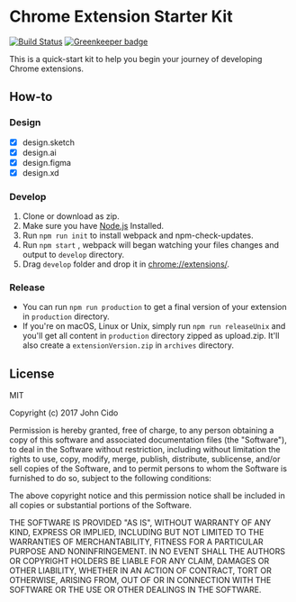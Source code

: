 # Chrome Extension Starter Kit

[![Build Status](https://travis-ci.org/JohnCido/ChromeExtensionStarterKit.svg?branch=master)](https://travis-ci.org/JohnCido/ChromeExtensionStarterKit) [![Greenkeeper badge](https://badges.greenkeeper.io/JohnCido/ChromeExtensionStarterKit.svg)](https://greenkeeper.io/)

This is a quick-start kit to help you begin your journey of developing Chrome extensions.



## How-to

### Design

- [x] design.sketch
- [x] design.ai
- [x] design.figma
- [x] design.xd

### Develop

1. Clone or download as zip.
2. Make sure you have [Node.js](https://nodejs.org) Installed.
3. Run `npm run init`  to install webpack and npm-check-updates.
4. Run `npm start` , webpack will began watching your files changes and output to `develop` directory.
5. Drag `develop` folder and drop it in [chrome://extensions/](chrome://extensions/).

### Release

- You can run `npm run production` to get a final version of your extension in `production` directory.
- If you're on macOS, Linux or Unix, simply run `npm run releaseUnix` and you'll get all content in `production` directory zipped as upload.zip. It'll also create a `extensionVersion.zip` in `archives` directory.



## License

MIT

Copyright (c) 2017 John Cido

Permission is hereby granted, free of charge, to any person obtaining a copy
of this software and associated documentation files (the "Software"), to deal
in the Software without restriction, including without limitation the rights
to use, copy, modify, merge, publish, distribute, sublicense, and/or sell
copies of the Software, and to permit persons to whom the Software is
furnished to do so, subject to the following conditions:

The above copyright notice and this permission notice shall be included in all
copies or substantial portions of the Software.

THE SOFTWARE IS PROVIDED "AS IS", WITHOUT WARRANTY OF ANY KIND, EXPRESS OR
IMPLIED, INCLUDING BUT NOT LIMITED TO THE WARRANTIES OF MERCHANTABILITY,
FITNESS FOR A PARTICULAR PURPOSE AND NONINFRINGEMENT. IN NO EVENT SHALL THE
AUTHORS OR COPYRIGHT HOLDERS BE LIABLE FOR ANY CLAIM, DAMAGES OR OTHER
LIABILITY, WHETHER IN AN ACTION OF CONTRACT, TORT OR OTHERWISE, ARISING FROM,
OUT OF OR IN CONNECTION WITH THE SOFTWARE OR THE USE OR OTHER DEALINGS IN THE
SOFTWARE.